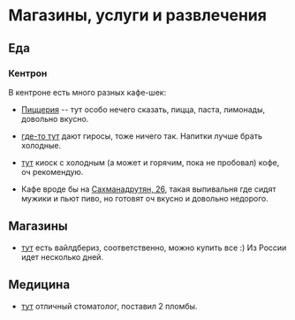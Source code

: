 # Магазины, услуги и развлечения

## Еда

### Кентрон

В кентроне есть много разных кафе-шек:

* [Пиццерия](https://yandex.ru/maps/37792/hrazdan/?ll=44.749856%2C40.519092&mode=poi&poi%5Bpoint%5D=44.750686%2C40.518907&poi%5Buri%5D=ymapsbm1%3A%2F%2Forg%3Foid%3D148613138266&z=18.83) -- тут особо нечего сказать, пицца, паста, лимонады, довольно вкусно.

* [где-то тут](https://yandex.ru/maps/37792/hrazdan/house/YE0YcQJhS0cHQFpqfXlweXlrYw==/?ll=44.751536%2C40.518346&z=18.63) дают гиросы, тоже ничего так. Напитки лучше брать холодные.

* [тут](https://yandex.ru/maps/37792/hrazdan/?ll=44.752420%2C40.518741&mode=poi&poi%5Bpoint%5D=44.752378%2C40.518876&poi%5Buri%5D=ymapsbm1%3A%2F%2Forg%3Foid%3D162289936636&z=19.11) киоск с холодным (а может и горячим, пока не пробовал) кофе, оч рекомендую.

* Кафе вроде бы на [Сахманадрутян, 26](https://yandex.ru/maps/37792/hrazdan/house/YE0YcQNoQEwFQFpqfXlweH9jZA==/?ll=44.749270%2C40.519147&z=19.98), такая выпивальня где сидят мужики и пьют пиво, но готовят оч вкусно и довольно недорого.

## Магазины

* [тут](https://yandex.ru/maps/org/wildberries/223912501887/?ll=44.755211%2C40.519111&z=16.81) есть вайлдбериз, соответственно, можно купить все :) Из России идет несколько дней.

## Медицина

* [тут](https://yandex.ru/maps/org/stomatologiya/239048117844/?ll=44.752987%2C40.518580&z=15.92) отличный стоматолог, поставил 2 пломбы.
